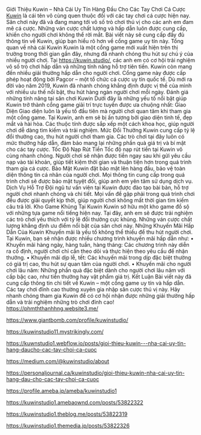 Giới Thiệu Kuwin – Nhà Cái Uy Tín Hàng Đầu Cho Các Tay Chơi Cá Cược
[Kuwin](https://kuwin.studio/) là cái tên vô cùng quen thuộc đối với các tay chơi cá cược hiện nay. Sân chơi này đã và đang mang tới vô số trò chơi thú vị cho các anh em đam mê cá cược. Những ván cược chất lượng và hấp dẫn luôn được cung cấp, khiến cho người chơi không thể rời mắt. Bài viết này sẽ cung cấp đầy đủ thông tin về Kuwin, giúp bạn hiểu rõ hơn về cổng game uy tín này.
Tổng quan về nhà cái Kuwin 
Kuwin là một cổng game mới xuất hiện trên thị trường trong thời gian gần đây, nhưng đã nhanh chóng thu hút sự chú ý của nhiều người chơi. Tại https://kuwin.studio/, các anh em có cơ hội trải nghiệm vô số trò chơi hấp dẫn và những tính năng hỗ trợ tiên tiến. Kuwin còn mang đến nhiều giải thưởng hấp dẫn cho người chơi.
Cổng game này được cấp phép hoạt động bởi Pagcor – một tổ chức cá cược uy tín quốc tế. Dù mới ra đời vào năm 2019, Kuwin đã nhanh chóng khẳng định được vị thế của mình với nhiều ưu thế nổi bật, thu hút hàng ngàn người chơi mỗi ngày.
Đánh giá những tính năng tại sân chơi Kuwin
Dưới đây là những yếu tố nổi bật giúp Kuwin trở thành cổng game giải trí trực tuyến được ưa chuộng nhất:
Giao Diện
Giao diện luôn là yếu tố đầu tiên mà người chơi quan tâm khi tham gia một cổng game. Tại Kuwin, anh em sẽ bị ấn tượng bởi giao diện tinh tế, đẹp mắt và hài hòa. Các thuộc tính được sắp xếp một cách khoa học, giúp người chơi dễ dàng tìm kiếm và trải nghiệm.
Mức Đổi Thưởng
Kuwin cung cấp tỷ lệ đổi thưởng cao, thu hút người chơi tham gia. Các trò chơi tại đây luôn có mức thưởng hấp dẫn, đảm bảo mang lại những phần quà giá trị và bí mật cho các tay cược.
Tốc Độ Nạp Rút Tiền
Tốc độ nạp rút tiền tại Kuwin vô cùng nhanh chóng. Người chơi sẽ nhận được tiền ngay sau khi gửi yêu cầu nạp vào tài khoản, giúp tiết kiệm thời gian và thuận tiện hơn trong quá trình tham gia cá cược.
Bảo Mật
Kuwin đặt bảo mật lên hàng đầu, bảo vệ toàn diện thông tin cá nhân của người chơi. Mọi thông tin cung cấp trong quá trình chơi sẽ được bảo mật tuyệt đối, giúp anh em yên tâm sử dụng dịch vụ.
Dịch Vụ Hỗ Trợ
Đội ngũ tư vấn viên tại Kuwin được đào tạo bài bản, hỗ trợ người chơi nhanh chóng và chi tiết. Mọi vấn đề gặp phải trong quá trình chơi đều được giải quyết kịp thời, giúp người chơi không mất thời gian tìm kiếm câu trả lời.
Kho Game Khủng Tại Kuwin
Kuwin sở hữu một kho game đồ sộ với những tựa game nổi tiếng hiện nay. Tại đây, anh em sẽ được trải nghiệm các trò chơi yêu thích với tỷ lệ đổi thưởng cực khủng. Những ván cược chất lượng khẳng định ưu điểm nổi bật của sân chơi này.
Những Khuyến Mãi Hấp Dẫn Của Kuwin
Khuyến mãi là yếu tố không thể thiếu để thu hút người chơi. Tại Kuwin, bạn sẽ nhận được nhiều chương trình khuyến mãi hấp dẫn như:
•	Khuyến mãi hàng ngày, hàng tuần, hàng tháng: Các chương trình này diễn ra cố định, người chơi chỉ cần theo dõi và thực hiện theo yêu cầu để nhận thưởng.
•	Khuyến mãi dịp lễ, tết: Các khuyến mãi trong dịp đặc biệt thường có giá trị cao, thu hút sự quan tâm của người chơi.
•	Khuyến mãi cho người chơi lâu năm: Những phần quà đặc biệt dành cho người chơi lâu năm với cấp bậc cao, như tiền thưởng hay vật phẩm giá trị.
Kết Luận
Bài viết này đã cung cấp thông tin chi tiết về Kuwin – một cổng game uy tín và hấp dẫn. Các tay chơi đỉnh cao thường xuyên gia nhập sân cược thú vị này. Hãy nhanh chóng tham gia Kuwin để có cơ hội nhận được những giải thưởng hấp dẫn và trải nghiệm những trò chơi đỉnh cao!
https://phmththanhhng.website3.me/

https://www.giantbomb.com/profile/kuwinstudio/

https://kuwinstudio11.mystrikingly.com/

https://kuwnstudio1.webflow.io/posts/gioi-thieu-kuwin---nha-cai-uy-tin-hang-daucho-cac-tay-choi-ca-cuoc

https://medium.com/@kuwinstudio/about

https://personaljournal.ca/kuwinstudio/gioi-thieu-kuwin-nha-cai-uy-tin-hang-dau-cho-cac-tay-choi-ca-cuoc

https://profile.ameba.jp/ameba/kuwinstudio1

https://kuwinstudio1.amebaownd.com/posts/53822322

https://kuwinstudio1.theblog.me/posts/53822319

https://kuwinstudio1.themedia.jp/posts/53822326


